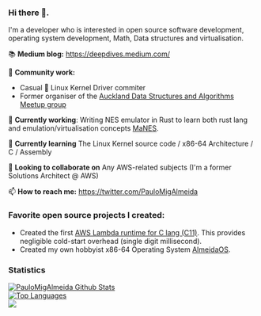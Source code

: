 ### Hi there 👋. 

I'm a developer who is interested in open source software development, operating system development, Math, Data structures and virtualisation.

📚 **Medium blog:** https://deepdives.medium.com/

🤝 **Community work:** 
* Casual 🐧 Linux Kernel Driver commiter
* Former organiser of the [Auckland Data Structures and Algorithms Meetup group](https://www.meetup.com/Auckland-Programming-Algorithms-and-Performance/)

🔭 **Currently working**: Writing NES emulator in Rust to learn both rust lang and emulation/virtualisation concepts [MaNES](https://github.com/PauloMigAlmeida/MaNES).

🌱 **Currently learning** The Linux Kernel source code / x86-64 Architecture / C / Assembly

👯 **Looking to collaborate on** Any AWS-related subjects (I'm a former Solutions Architect @ AWS)

📫 **How to reach me:** https://twitter.com/PauloMigAlmeida

### Favorite open source projects I created:

* Created the first [AWS Lambda runtime for C lang (C11)](https://github.com/PauloMigAlmeida/aws-lambda-c-runtime). This provides negligible cold-start overhead (single digit millisecond).
* Created my own hobbyist x86-64 Operating System [AlmeidaOS](https://github.com/PauloMigAlmeida/AlmeidaOS).


### Statistics
[![PauloMigAlmeida Github Stats](https://github-readme-stats.vercel.app/api?username=PauloMigAlmeida&count_private=true&show_icons=true)](https://github.com/PauloMigAlmeida/)  
[![Top Languages](https://github-readme-stats.vercel.app/api/top-langs/?username=PauloMigAlmeida&layout=compact)](https://github.com/PauloMigAlmeida)
<br/>![](https://komarev.com/ghpvc/?username=PauloMigAlmeida)
